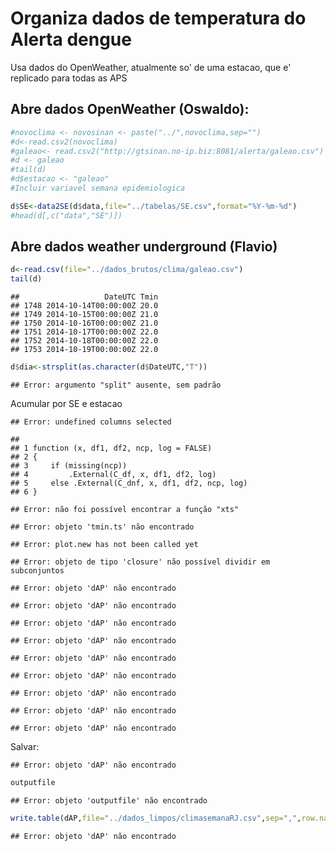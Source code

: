 Organiza dados de temperatura do Alerta dengue 
===============================================
Usa dados do OpenWeather, atualmente so' de uma estacao, que e' replicado para
todas as APS



Abre dados OpenWeather (Oswaldo): 
-----------


```r
#novoclima <- novosinan <- paste("../",novoclima,sep="")
#d<-read.csv2(novoclima)
#galeao<- read.csv2("http://gtsinan.no-ip.biz:8081/alerta/galeao.csv")
#d <- galeao
#tail(d)
#d$estacao <- "galeao"
#Incluir variavel semana epidemiologica

d$SE<-data2SE(d$data,file="../tabelas/SE.csv",format="%Y-%m-%d")
#head(d[,c("data","SE")])
```


Abre dados weather underground (Flavio)
-----------------

```r
d<-read.csv(file="../dados_brutos/clima/galeao.csv")
tail(d)
```

```
##                   DateUTC Tmin
## 1748 2014-10-14T00:00:00Z 20.0
## 1749 2014-10-15T00:00:00Z 21.0
## 1750 2014-10-16T00:00:00Z 21.0
## 1751 2014-10-17T00:00:00Z 22.0
## 1752 2014-10-18T00:00:00Z 22.0
## 1753 2014-10-19T00:00:00Z 22.0
```

```r
d$dia<-strsplit(as.character(d$DateUTC,"T"))
```

```
## Error: argumento "split" ausente, sem padrão
```


Acumular por SE e estacao

```
## Error: undefined columns selected
```

```
##                                                   
## 1 function (x, df1, df2, ncp, log = FALSE)        
## 2 {                                               
## 3     if (missing(ncp))                           
## 4         .External(C_df, x, df1, df2, log)       
## 5     else .External(C_dnf, x, df1, df2, ncp, log)
## 6 }
```


```
## Error: não foi possível encontrar a função "xts"
```

```
## Error: objeto 'tmin.ts' não encontrado
```

```
## Error: plot.new has not been called yet
```



```
## Error: objeto de tipo 'closure' não possível dividir em subconjuntos
```

```
## Error: objeto 'dAP' não encontrado
```

```
## Error: objeto 'dAP' não encontrado
```

```
## Error: objeto 'dAP' não encontrado
```

```
## Error: objeto 'dAP' não encontrado
```

```
## Error: objeto 'dAP' não encontrado
```

```
## Error: objeto 'dAP' não encontrado
```

```
## Error: objeto 'dAP' não encontrado
```

```
## Error: objeto 'dAP' não encontrado
```

```
## Error: objeto 'dAP' não encontrado
```

Salvar:

```
## Error: objeto 'dAP' não encontrado
```


```r
outputfile
```

```
## Error: objeto 'outputfile' não encontrado
```


```r
write.table(dAP,file="../dados_limpos/climasemanaRJ.csv",sep=",",row.names=FALSE)
```

```
## Error: objeto 'dAP' não encontrado
```
